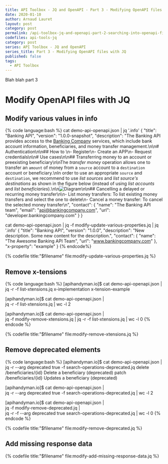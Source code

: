 ```yaml
---
title: API Toolbox - JQ and OpenAPI - Part 3 - Modifying OpenAPI files with JQ
date: 2020-01-10
author: Arnaud Lauret
layout: post
category: post
permalink: /api-toolbox-jq-and-openapi-part-2-searching-into-openapi-files/
codefiles: api-tools-jq
category: post
series: API Toolbox - JQ and OpenAPI
series_title: Part 3 - Modifying OpenAPI files with JQ
published: false
tags:
  - API Toolbox
---
```


Blah blah part 3 <!--more-->

# Modify OpenAPI files with JQ

## Modify various values in info

{% code language:bash %}
cat demo-api-openapi.json | jq '.info'
{
  "title": "Banking API",
  "version": "1.0.0-snapshot",
  "description": "The Banking API provides access to the [Banking Company](http://www.bankingcompany.com) services, which include bank account information, beneficiaries, and money transfer management.\n\n# Authentication\n\n## How to \n- Register\n- Create an APP\n- Request credentials\n\n# Use cases\n\n## Transferring money to an account or preexisting beneficiary\n\nThe _transfer money_ operation allows one to transfer an `amount` of money from a `source` account to a `destination` account or beneficiary.\nIn order to use an appropriate `source` and `destination`, we recommend to use _list sources_ and _list source's destinations_ as shown in the figure below (instead of using _list accounts_ and _list beneficiaries_).\n\n![Diagram](http://localhost:9090/12.2-operation-manual-diagram.svg)\n\n## Cancelling a delayed or recurring money transfer\n\n- List money transfers: To list existing money transfers and select the one to delete\n- Cancel a money transfer: To cancel the selected money transfer\n",
  "contact": {
    "name": "The Banking API team",
    "email": "api@bankingcompany.com",
    "url": "developer.bankingcompany.com"
  }
}

cat demo-api-openapi.json | jq -f modify-update-various-properties.jq | jq '.info'
{
  "title": "Banking API",
  "version": "1.0.0",
  "description": "New description. Some new content for the description.",
  "contact": {
    "name": "The Awesome Banking API Team",
    "url": "www.bankingcompany.com"
  },
  "x-property": "example"
}
{% endcode%}

{% codefile title:"$filename" file:modify-update-various-properties.jq %}

## Remove x-tensions

{% code language:bash %}
[apihandyman.io]$ cat demo-api-openapi.json | jq -r -f list-xtensions.jq 
x-implementation
x-tension-example

[apihandyman.io]$ cat demo-api-openapi.json | \
jq -r -f list-xtensions.jq | wc -l
       2

[apihandyman.io]$ cat demo-api-openapi.json | \
jq -f modify-remove-xtensions.jq | jq -r -f list-xtensions.jq | wc -l
       0
{% endcode %}

{% codefile title:"$filename" file:modify-remove-xtensions.jq %}

## Remove deprecated elements

{% code language:bash %}
[apihandyman.io]$ cat demo-api-openapi.json | \
jq -r --arg deprecated true -f search-operations-deprecated.jq
delete  /beneficiaries/{id}     Delete a beneficiary (deprecated)
patch   /beneficiaries/{id}     Updates a beneficiary (deprecated)

[apihandyman.io]$ cat demo-api-openapi.json | \
jq -r --arg deprecated true -f search-operations-deprecated.jq | wc -l
       2

[apihandyman.io]$ cat demo-api-openapi.json | \
jq -f modify-remove-deprecated.jq | \
jq -r -f --arg deprecated true  search-operations-deprecated.jq | wc -l
       0
{% endcode %}

{% codefile title:"$filename" file:modify-remove-deprecated.jq %}

## Add missing response data

{% codefile title:"$filename" file:modify-add-missing-response-data.jq %}
